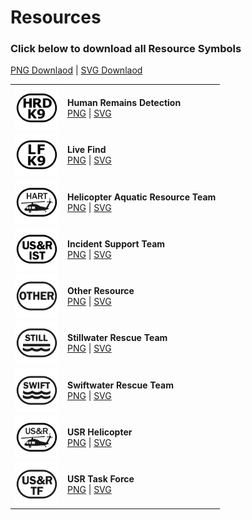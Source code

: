 # Resources
### Click below to download all Resource Symbols<br>
<a href="https://github.com/NAPSG/USR-Symbology/raw/main/Resource/PNGs/resource_png.zip">PNG Downlaod</a> | <a href="https://github.com/NAPSG/USR-Symbology/raw/main/Resource/SVGs/resource_svg.zip">SVG Downlaod</a>

|            |                     |
| ---------- | ------------------- | 
| <img src="https://github.com/NAPSG/USR-Symbology/blob/main/Resource/SVGs/USR_Resource_CanineSearchTeam_HumanRemainsDetection.svg" align="center" width="70px"/> | **Human Remains Detection** <br> <a href="https://github.com/NAPSG/USR-Symbology/blob/main/Resource/PNGs/USR_Resource_CanineSearchTeam_HumanRemainsDetection.png">PNG</a> \| <a href="https://github.com/NAPSG/USR-Symbology/blob/main/Resource/SVGs/USR_Resource_CanineSearchTeam_HumanRemainsDetection.svg">SVG</a>|
| <img src="https://github.com/NAPSG/USR-Symbology/blob/main/Resource/SVGs/USR_Resource_CanineSearchTeam_LiveFind.svg" align="center" width="70px"/> | **Live Find** <br> <a href="https://github.com/NAPSG/USR-Symbology/blob/main/Resource/PNGs/USR_Resource_CanineSearchTeam_LiveFind.png">PNG</a> \| <a href="https://github.com/NAPSG/USR-Symbology/blob/main/Resource/SVGs/USR_Resource_CanineSearchTeam_LiveFind.svg">SVG</a>|
| <img src="https://github.com/NAPSG/USR-Symbology/blob/main/Resource/SVGs/USR_Resource_HelicopterAquaticResourceTeam.svg" align="center" width="70px"/> | **Helicopter Aquatic Resource Team** <br> <a href="https://github.com/NAPSG/USR-Symbology/blob/main/Resource/PNGs/USR_Resource_HelicopterAquaticResourceTeam.png">PNG</a> \| <a href="https://github.com/NAPSG/USR-Symbology/blob/main/Resource/SVGs/USR_Resource_HelicopterAquaticResourceTeam.svg">SVG</a>|
| <img src="https://github.com/NAPSG/USR-Symbology/blob/main/Resource/SVGs/USR_Resource_IncidentSupportTeam.svg" align="center" width="70px"/> | **Incident Support Team** <br> <a href="https://github.com/NAPSG/USR-Symbology/blob/main/Resource/PNGs/USR_Resource_IncidentSupportTeam.png">PNG</a> \| <a href="https://github.com/NAPSG/USR-Symbology/blob/main/Resource/SVGs/USR_Resource_IncidentSupportTeam.svg">SVG</a>|
| <img src="https://github.com/NAPSG/USR-Symbology/blob/main/Resource/SVGs/USR_Resource_OtherResource.svg" align="center" width="70px"/> | **Other Resource** <br> <a href="https://github.com/NAPSG/USR-Symbology/blob/main/Resource/PNGs/USR_Resource_OtherResource.png">PNG</a> \| <a href="https://github.com/NAPSG/USR-Symbology/blob/main/Resource/SVGs/USR_Resource_OtherResource.svg">SVG</a>|
| <img src="https://github.com/NAPSG/USR-Symbology/blob/main/Resource/SVGs/USR_Resource_StillwaterRescueTeam.svg" align="center" width="70px"/> | **Stillwater Rescue Team** <br> <a href="https://github.com/NAPSG/USR-Symbology/blob/main/Resource/PNGs/USR_Resource_StillwaterRescueTeam.png">PNG</a> \| <a href="https://github.com/NAPSG/USR-Symbology/blob/main/Resource/SVGs/USR_Resource_StillwaterRescueTeam.svg">SVG</a>|
| <img src="https://github.com/NAPSG/USR-Symbology/blob/main/Resource/SVGs/USR_Resource_SwiftwaterRescueTeam.svg" align="center" width="70px"/> | **Swiftwater Rescue Team** <br> <a href="https://github.com/NAPSG/USR-Symbology/blob/main/Resource/PNGs/USR_Resource_SwiftwaterRescueTeam.png">PNG</a> \| <a href="https://github.com/NAPSG/USR-Symbology/blob/main/Resource/SVGs/USR_Resource_SwiftwaterRescueTeam.svg">SVG</a>|
| <img src="https://github.com/NAPSG/USR-Symbology/blob/main/Resource/SVGs/USR_Resource_USRHelicopterResource.svg" align="center" width="70px"/> | **USR Helicopter** <br> <a href="https://github.com/NAPSG/USR-Symbology/blob/main/Resource/PNGs/USR_Resource_USRHelicopter.png">PNG</a> \| <a href="https://github.com/NAPSG/USR-Symbology/blob/main/Resource/SVGs/USR_Resource_USRHelicopterResource.svg">SVG</a>|
| <img src="https://github.com/NAPSG/USR-Symbology/blob/main/Resource/SVGs/USR_Resource_USRTaskForce.svg" align="center" width="70px"/> | **USR Task Force** <br> <a href="https://github.com/NAPSG/USR-Symbology/blob/main/Resource/PNGs/USR_Resource_USRTaskForce.png">PNG</a> \| <a href="https://github.com/NAPSG/USR-Symbology/blob/main/Resource/SVGs/USR_Resource_USRTaskForce.svg">SVG</a>|
